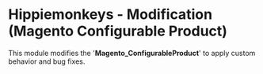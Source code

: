 # Hippiemonkeys - Modification (Magento Configurable Product)
This module modifies the '**Magento_ConfigurableProduct**' to apply custom behavior and bug fixes.
